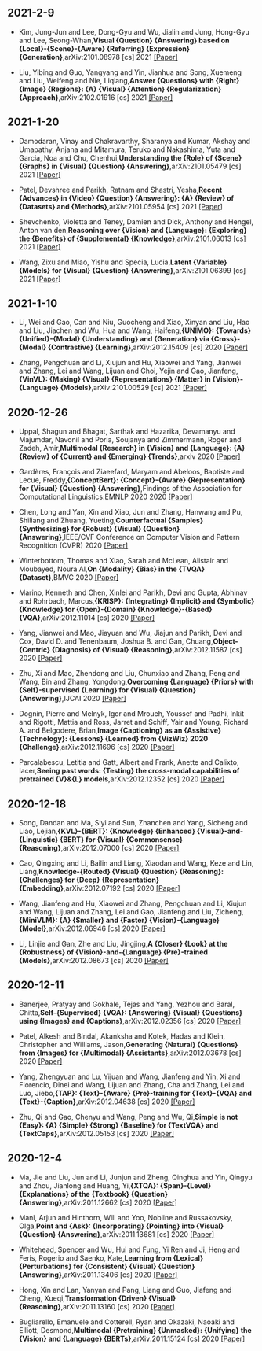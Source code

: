 ## 2021-2-9
- Kim, Jung-Jun and Lee, Dong-Gyu and Wu, Jialin and Jung, Hong-Gyu and Lee, Seong-Whan,**Visual {Question} {Answering} based on {Local}-{Scene}-{Aware} {Referring} {Expression} {Generation}**,arXiv:2101.08978 [cs] 2021 [[Paper]](http://arxiv.org/abs/2101.08978)
 
- Liu, Yibing and Guo, Yangyang and Yin, Jianhua and Song, Xuemeng and Liu, Weifeng and Nie, Liqiang,**Answer {Questions} with {Right} {Image} {Regions}: {A} {Visual} {Attention} {Regularization} {Approach}**,arXiv:2102.01916 [cs] 2021 [[Paper]](http://arxiv.org/abs/2102.01916)

## 2021-1-20
- Damodaran, Vinay and Chakravarthy, Sharanya and Kumar, Akshay and Umapathy, Anjana and Mitamura, Teruko and Nakashima, Yuta and Garcia, Noa and Chu, Chenhui,**Understanding the {Role} of {Scene} {Graphs} in {Visual} {Question} {Answering}**,arXiv:2101.05479 [cs] 2021 [[Paper]](http://arxiv.org/abs/2101.05479)
 
- Patel, Devshree and Parikh, Ratnam and Shastri, Yesha,**Recent {Advances} in {Video} {Question} {Answering}: {A} {Review} of {Datasets} and {Methods}**,arXiv:2101.05954 [cs] 2021 [[Paper]](http://arxiv.org/abs/2101.05954)
 
- Shevchenko, Violetta and Teney, Damien and Dick, Anthony and Hengel, Anton van den,**Reasoning over {Vision} and {Language}: {Exploring} the {Benefits} of {Supplemental} {Knowledge}**,arXiv:2101.06013 [cs] 2021 [[Paper]](http://arxiv.org/abs/2101.06013)
 
- Wang, Zixu and Miao, Yishu and Specia, Lucia,**Latent {Variable} {Models} for {Visual} {Question} {Answering}**,arXiv:2101.06399 [cs] 2021 [[Paper]](http://arxiv.org/abs/2101.06399)

## 2021-1-10
- Li, Wei and Gao, Can and Niu, Guocheng and Xiao, Xinyan and Liu, Hao and Liu, Jiachen and Wu, Hua and Wang, Haifeng,**{UNIMO}: {Towards} {Unified}-{Modal} {Understanding} and {Generation} via {Cross}-{Modal} {Contrastive} {Learning}**,arXiv:2012.15409 [cs] 2020 [[Paper]](http://arxiv.org/abs/2012.15409)
 
- Zhang, Pengchuan and Li, Xiujun and Hu, Xiaowei and Yang, Jianwei and Zhang, Lei and Wang, Lijuan and Choi, Yejin and Gao, Jianfeng,**{VinVL}: {Making} {Visual} {Representations} {Matter} in {Vision}-{Language} {Models}**,arXiv:2101.00529 [cs] 2021 [[Paper]](http://arxiv.org/abs/2101.00529)
## 2020-12-26
- Uppal, Shagun and Bhagat, Sarthak and Hazarika, Devamanyu and Majumdar, Navonil and Poria, Soujanya and Zimmermann, Roger and Zadeh, Amir,**Multimodal {Research} in {Vision} and {Language}: {A} {Review} of {Current} and {Emerging} {Trends}**,arxiv 2020 [[Paper]](https://arxiv.org/abs/2010.09522v2)
 
- Gardères, François and Ziaeefard, Maryam and Abeloos, Baptiste and Lecue, Freddy,**{ConceptBert}: {Concept}-{Aware} {Representation} for {Visual} {Question} {Answering}**,Findings of the Association for Computational Linguistics:EMNLP 2020 2020 [[Paper]](https://www.aclweb.org/anthology/2020.findings-emnlp.44)
 
- Chen, Long and Yan, Xin and Xiao, Jun and Zhang, Hanwang and Pu, Shiliang and Zhuang, Yueting,**Counterfactual {Samples} {Synthesizing} for {Robust} {Visual} {Question} {Answering}**,IEEE/CVF Conference on Computer Vision and Pattern Recognition (CVPR) 2020 [[Paper]](https://ieeexplore.ieee.org/document/9157377/)
 
- Winterbottom, Thomas and Xiao, Sarah and McLean, Alistair and Moubayed, Noura Al,**On {Modality} {Bias} in the {TVQA} {Dataset}**,BMVC 2020 [[Paper]](http://arxiv.org/abs/2012.10210)
 
- Marino, Kenneth and Chen, Xinlei and Parikh, Devi and Gupta, Abhinav and Rohrbach, Marcus,**{KRISP}: {Integrating} {Implicit} and {Symbolic} {Knowledge} for {Open}-{Domain} {Knowledge}-{Based} {VQA}**,arXiv:2012.11014 [cs] 2020 [[Paper]](http://arxiv.org/abs/2012.11014)
 
- Yang, Jianwei and Mao, Jiayuan and Wu, Jiajun and Parikh, Devi and Cox, David D. and Tenenbaum, Joshua B. and Gan, Chuang,**Object-{Centric} {Diagnosis} of {Visual} {Reasoning}**,arXiv:2012.11587 [cs] 2020 [[Paper]](http://arxiv.org/abs/2012.11587)
 
- Zhu, Xi and Mao, Zhendong and Liu, Chunxiao and Zhang, Peng and Wang, Bin and Zhang, Yongdong,**Overcoming {Language} {Priors} with {Self}-supervised {Learning} for {Visual} {Question} {Answering}**,IJCAI 2020 [[Paper]](http://arxiv.org/abs/2012.11528)
 
- Dognin, Pierre and Melnyk, Igor and Mroueh, Youssef and Padhi, Inkit and Rigotti, Mattia and Ross, Jarret and Schiff, Yair and Young, Richard A. and Belgodere, Brian,**Image {Captioning} as an {Assistive} {Technology}: {Lessons} {Learned} from {VizWiz} 2020 {Challenge}**,arXiv:2012.11696 [cs] 2020 [[Paper]](http://arxiv.org/abs/2012.11696)
 
- Parcalabescu, Letitia and Gatt, Albert and Frank, Anette and Calixto, Iacer,**Seeing past words: {Testing} the cross-modal capabilities of pretrained {V}\&{L} models**,arXiv:2012.12352 [cs] 2020 [[Paper]](http://arxiv.org/abs/2012.12352)


## 2020-12-18
- Song, Dandan and Ma, Siyi and Sun, Zhanchen and Yang, Sicheng and Liao, Lejian,**{KVL}-{BERT}: {Knowledge} {Enhanced} {Visual}-and-{Linguistic} {BERT} for {Visual} {Commonsense} {Reasoning}**,arXiv:2012.07000 [cs] 2020 [[Paper]](http://arxiv.org/abs/2012.07000)
 
- Cao, Qingxing and Li, Bailin and Liang, Xiaodan and Wang, Keze and Lin, Liang,**Knowledge-{Routed} {Visual} {Question} {Reasoning}: {Challenges} for {Deep} {Representation} {Embedding}**,arXiv:2012.07192 [cs] 2020 [[Paper]](http://arxiv.org/abs/2012.07192)
 
- Wang, Jianfeng and Hu, Xiaowei and Zhang, Pengchuan and Li, Xiujun and Wang, Lijuan and Zhang, Lei and Gao, Jianfeng and Liu, Zicheng,**{MiniVLM}: {A} {Smaller} and {Faster} {Vision}-{Language} {Model}**,arXiv:2012.06946 [cs] 2020 [[Paper]](http://arxiv.org/abs/2012.06946)
 
- Li, Linjie and Gan, Zhe and Liu, Jingjing,**A {Closer} {Look} at the {Robustness} of {Vision}-and-{Language} {Pre}-trained {Models}**,arXiv:2012.08673 [cs] 2020 [[Paper]](http://arxiv.org/abs/2012.08673)

## 2020-12-11
- Banerjee, Pratyay and Gokhale, Tejas and Yang, Yezhou and Baral, Chitta,**Self-{Supervised} {VQA}: {Answering} {Visual} {Questions} using {Images} and {Captions}**,arXiv:2012.02356 [cs] 2020 [[Paper]](http://arxiv.org/abs/2012.02356)
 
- Patel, Alkesh and Bindal, Akanksha and Kotek, Hadas and Klein, Christopher and Williams, Jason,**Generating {Natural} {Questions} from {Images} for {Multimodal} {Assistants}**,arXiv:2012.03678 [cs] 2020 [[Paper]](http://arxiv.org/abs/2012.03678)
 
- Yang, Zhengyuan and Lu, Yijuan and Wang, Jianfeng and Yin, Xi and Florencio, Dinei and Wang, Lijuan and Zhang, Cha and Zhang, Lei and Luo, Jiebo,**{TAP}: {Text}-{Aware} {Pre}-training for {Text}-{VQA} and {Text}-{Caption}**,arXiv:2012.04638 [cs] 2020 [[Paper]](http://arxiv.org/abs/2012.04638)
 
- Zhu, Qi and Gao, Chenyu and Wang, Peng and Wu, Qi,**Simple is not {Easy}: {A} {Simple} {Strong} {Baseline} for {TextVQA} and {TextCaps}**,arXiv:2012.05153 [cs] 2020 [[Paper]](http://arxiv.org/abs/2012.05153)

## 2020-12-4
- Ma, Jie and Liu, Jun and Li, Junjun and Zheng, Qinghua and Yin, Qingyu and Zhou, Jianlong and Huang, Yi,**{XTQA}: {Span}-{Level} {Explanations} of the {Textbook} {Question} {Answering}**,arXiv:2011.12662 [cs] 2020 [[Paper]](http://arxiv.org/abs/2011.12662)
 
- Mani, Arjun and Hinthorn, Will and Yoo, Nobline and Russakovsky, Olga,**Point and {Ask}: {Incorporating} {Pointing} into {Visual} {Question} {Answering}**,arXiv:2011.13681 [cs] 2020 [[Paper]](http://arxiv.org/abs/2011.13681)
 
- Whitehead, Spencer and Wu, Hui and Fung, Yi Ren and Ji, Heng and Feris, Rogerio and Saenko, Kate,**Learning from {Lexical} {Perturbations} for {Consistent} {Visual} {Question} {Answering}**,arXiv:2011.13406 [cs] 2020 [[Paper]](http://arxiv.org/abs/2011.13406)
 
- Hong, Xin and Lan, Yanyan and Pang, Liang and Guo, Jiafeng and Cheng, Xueqi,**Transformation {Driven} {Visual} {Reasoning}**,arXiv:2011.13160 [cs] 2020 [[Paper]](http://arxiv.org/abs/2011.13160)
 
- Bugliarello, Emanuele and Cotterell, Ryan and Okazaki, Naoaki and Elliott, Desmond,**Multimodal {Pretraining} {Unmasked}: {Unifying} the {Vision} and {Language} {BERTs}**,arXiv:2011.15124 [cs] 2020 [[Paper]](http://arxiv.org/abs/2011.15124)

